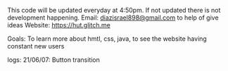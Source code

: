 This code will be updated everyday at 4:50pm.
If not updated there is not development happening.
Email: diazisrael898@gmail.com to help of give ideas
Website: https://hut.glitch.me

Goals:
  To learn more about hmtl, css, java,
  to see the website having constant new users
  
  logs:
  21/06/07: Button transition
  
